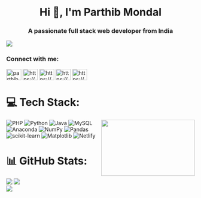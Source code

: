 <h1 align="center">Hi 👋, I'm Parthib Mondal</h1>
<h3 align="center">A passionate full stack web developer from India</h3>

![](https://github-profile-trophy.vercel.app/?username=parthib-mondal3&theme=radical&no-frame=false&no-bg=true&margin-w=4)

<h3 align="left">Connect with me:</h3>
<p align="left">
<a href="https://twitter.com/parthib26322298" target="blank"><img align="center" src="https://raw.githubusercontent.com/rahuldkjain/github-profile-readme-generator/master/src/images/icons/Social/twitter.svg" alt="parthib26322298" height="30" width="40" /></a>
<a href="https://linkedin.com/in/https://www.linkedin.com/in/parthib-mondal-162354246" target="blank"><img align="center" src="https://raw.githubusercontent.com/rahuldkjain/github-profile-readme-generator/master/src/images/icons/Social/linked-in-alt.svg" alt="https://www.linkedin.com/in/parthib-mondal-162354246" height="30" width="40" /></a>
<a href="https://stackoverflow.com/users/https://stackoverflow.com/users/26643942/parthib-mondal" target="blank"><img align="center" src="https://raw.githubusercontent.com/rahuldkjain/github-profile-readme-generator/master/src/images/icons/Social/stack-overflow.svg" alt="https://stackoverflow.com/users/26643942/parthib-mondal" height="30" width="40" /></a>
<a href="https://kaggle.com/https://www.kaggle.com/parthibmondal" target="blank"><img align="center" src="https://raw.githubusercontent.com/rahuldkjain/github-profile-readme-generator/master/src/images/icons/Social/kaggle.svg" alt="https://www.kaggle.com/parthibmondal" height="30" width="40" /></a>
<a href="https://fb.com/https://www.facebook.com/profile.php?id=100039580890457" target="blank"><img align="center" src="https://raw.githubusercontent.com/rahuldkjain/github-profile-readme-generator/master/src/images/icons/Social/facebook.svg" alt="https://www.facebook.com/profile.php?id=100039580890457" height="30" width="40" /></a>
</p>

# 💻 Tech Stack:
<img align="right" height="150" width="250"  src="https://media3.giphy.com/media/v1.Y2lkPTc5MGI3NjExcTJ0ZmF2aHV5MTBva2RpN2RranluZTBiOWM2a25paGpqdTQwd2MzYiZlcD12MV9pbnRlcm5hbF9naWZfYnlfaWQmY3Q9Zw/RbDKaczqWovIugyJmW/giphy.webp"  />

 ![PHP](https://img.shields.io/badge/php-%23777BB4.svg?style=for-the-badge&logo=php&logoColor=white) ![Python](https://img.shields.io/badge/python-3670A0?style=for-the-badge&logo=python&logoColor=ffdd54) ![Java](https://img.shields.io/badge/java-%23ED8B00.svg?style=for-the-badge&logo=openjdk&logoColor=white) ![MySQL](https://img.shields.io/badge/mysql-4479A1.svg?style=for-the-badge&logo=mysql&logoColor=white)  ![Anaconda](https://img.shields.io/badge/Anaconda-%2344A833.svg?style=for-the-badge&logo=anaconda&logoColor=white) ![NumPy](https://img.shields.io/badge/numpy-%23013243.svg?style=for-the-badge&logo=numpy&logoColor=white) ![Pandas](https://img.shields.io/badge/pandas-%23150458.svg?style=for-the-badge&logo=pandas&logoColor=white)  ![scikit-learn](https://img.shields.io/badge/scikit--learn-%23F7931E.svg?style=for-the-badge&logo=scikit-learn&logoColor=white) ![Matplotlib](https://img.shields.io/badge/Matplotlib-%23ffffff.svg?style=for-the-badge&logo=Matplotlib&logoColor=black)  ![Netlify](https://img.shields.io/badge/netlify-%23000000.svg?style=for-the-badge&logo=netlify&logoColor=#00C7B7)


# 📊 GitHub Stats:
![](https://github-readme-streak-stats.herokuapp.com/?user=parthib-mondal3&theme=dark&hide_border=false)
![](https://github-readme-stats.vercel.app/api?username=parthib-mondal3&theme=dark&hide_border=false)<br/>
![](https://github-readme-stats.vercel.app/api/top-langs/?username=parthib-mondal3&theme=dark&hide_border=false&include_all_commits=true&count_private=true)<br/>
